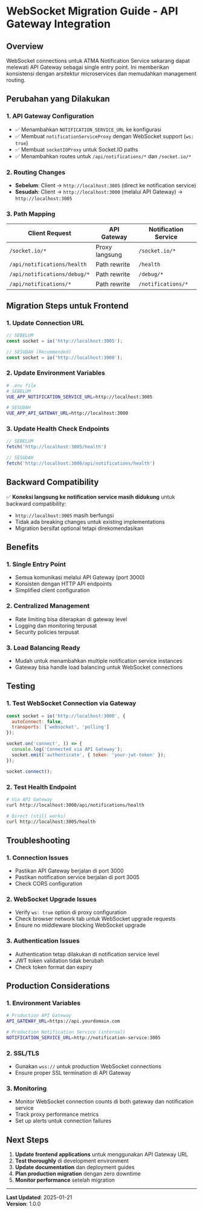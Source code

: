 # WebSocket Migration Guide - API Gateway Integration

## Overview

WebSocket connections untuk ATMA Notification Service sekarang dapat melewati API Gateway sebagai single entry point. Ini memberikan konsistensi dengan arsitektur microservices dan memudahkan management routing.

## Perubahan yang Dilakukan

### 1. API Gateway Configuration
- ✅ Menambahkan `NOTIFICATION_SERVICE_URL` ke konfigurasi
- ✅ Membuat `notificationServiceProxy` dengan WebSocket support (`ws: true`)
- ✅ Membuat `socketIOProxy` untuk Socket.IO paths
- ✅ Menambahkan routes untuk `/api/notifications/*` dan `/socket.io/*`

### 2. Routing Changes
- **Sebelum**: Client → `http://localhost:3005` (direct ke notification service)
- **Sesudah**: Client → `http://localhost:3000` (melalui API Gateway) → `http://localhost:3005`

### 3. Path Mapping
| Client Request | API Gateway | Notification Service |
|----------------|-------------|---------------------|
| `/socket.io/*` | Proxy langsung | `/socket.io/*` |
| `/api/notifications/health` | Path rewrite | `/health` |
| `/api/notifications/debug/*` | Path rewrite | `/debug/*` |
| `/api/notifications/*` | Path rewrite | `/notifications/*` |

## Migration Steps untuk Frontend

### 1. Update Connection URL
```javascript
// SEBELUM
const socket = io('http://localhost:3005');

// SESUDAH (Recommended)
const socket = io('http://localhost:3000');
```

### 2. Update Environment Variables
```bash
# .env file
# SEBELUM
VUE_APP_NOTIFICATION_SERVICE_URL=http://localhost:3005

# SESUDAH
VUE_APP_API_GATEWAY_URL=http://localhost:3000
```

### 3. Update Health Check Endpoints
```javascript
// SEBELUM
fetch('http://localhost:3005/health')

// SESUDAH
fetch('http://localhost:3000/api/notifications/health')
```

## Backward Compatibility

✅ **Koneksi langsung ke notification service masih didukung** untuk backward compatibility:
- `http://localhost:3005` masih berfungsi
- Tidak ada breaking changes untuk existing implementations
- Migration bersifat optional tetapi direkomendasikan

## Benefits

### 1. Single Entry Point
- Semua komunikasi melalui API Gateway (port 3000)
- Konsisten dengan HTTP API endpoints
- Simplified client configuration

### 2. Centralized Management
- Rate limiting bisa diterapkan di gateway level
- Logging dan monitoring terpusat
- Security policies terpusat

### 3. Load Balancing Ready
- Mudah untuk menambahkan multiple notification service instances
- Gateway bisa handle load balancing untuk WebSocket connections

## Testing

### 1. Test WebSocket Connection via Gateway
```javascript
const socket = io('http://localhost:3000', {
  autoConnect: false,
  transports: ['websocket', 'polling']
});

socket.on('connect', () => {
  console.log('Connected via API Gateway');
  socket.emit('authenticate', { token: 'your-jwt-token' });
});

socket.connect();
```

### 2. Test Health Endpoint
```bash
# Via API Gateway
curl http://localhost:3000/api/notifications/health

# Direct (still works)
curl http://localhost:3005/health
```

## Troubleshooting

### 1. Connection Issues
- Pastikan API Gateway berjalan di port 3000
- Pastikan notification service berjalan di port 3005
- Check CORS configuration

### 2. WebSocket Upgrade Issues
- Verify `ws: true` option di proxy configuration
- Check browser network tab untuk WebSocket upgrade requests
- Ensure no middleware blocking WebSocket upgrade

### 3. Authentication Issues
- Authentication tetap dilakukan di notification service level
- JWT token validation tidak berubah
- Check token format dan expiry

## Production Considerations

### 1. Environment Variables
```bash
# Production API Gateway
API_GATEWAY_URL=https://api.yourdomain.com

# Production Notification Service (internal)
NOTIFICATION_SERVICE_URL=http://notification-service:3005
```

### 2. SSL/TLS
- Gunakan `wss://` untuk production WebSocket connections
- Ensure proper SSL termination di API Gateway

### 3. Monitoring
- Monitor WebSocket connection counts di both gateway dan notification service
- Track proxy performance metrics
- Set up alerts untuk connection failures

## Next Steps

1. **Update frontend applications** untuk menggunakan API Gateway URL
2. **Test thoroughly** di development environment
3. **Update documentation** dan deployment guides
4. **Plan production migration** dengan zero downtime
5. **Monitor performance** setelah migration

---

**Last Updated**: 2025-01-21  
**Version**: 1.0.0
